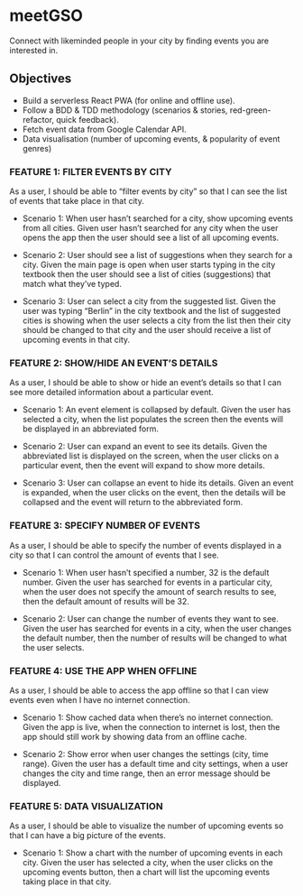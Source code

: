 # meetGSO

Connect with likeminded people in your city by finding events you are interested in.

## Objectives

- Build a serverless React PWA (for online and offline use).
- Follow a BDD & TDD methodology (scenarios & stories, red-green-refactor, quick feedback).
- Fetch event data from Google Calendar API.
- Data visualisation (number of upcoming events, & popularity of event genres)

### FEATURE 1: FILTER EVENTS BY CITY

As a user, I should be able to “filter events by city” so that I can see the list of events that take place in that city.

- Scenario 1: When user hasn’t searched for a city, show upcoming events from all cities.
  Given user hasn’t searched for any city when the user opens the app then the user should see a list of all upcoming events.

- Scenario 2: User should see a list of suggestions when they search for a city.
  Given the main page is open when user starts typing in the city textbook then the user should see a list of cities (suggestions) that match what they’ve typed.

- Scenario 3: User can select a city from the suggested list.
  Given the user was typing “Berlin” in the city textbook and the list of suggested cities is showing when the user selects a city from the list then their city should be changed to that city and the user should receive a list of upcoming events in that city.

### FEATURE 2: SHOW/HIDE AN EVENT’S DETAILS

As a user, I should be able to show or hide an event’s details so that I can see more detailed information about a particular event.

- Scenario 1: An event element is collapsed by default.
  Given the user has selected a city, when the list populates the screen then the events will be displayed in an abbreviated form.

- Scenario 2: User can expand an event to see its details.
  Given the abbreviated list is displayed on the screen, when the user clicks on a particular event, then the event will expand to show more details.

- Scenario 3: User can collapse an event to hide its details.
  Given an event is expanded, when the user clicks on the event, then the details will be collapsed and the event will return to the abbreviated form.

### FEATURE 3: SPECIFY NUMBER OF EVENTS

As a user, I should be able to specify the number of events displayed in a city so that I can control the amount of events that I see.

- Scenario 1: When user hasn’t specified a number, 32 is the default number.
  Given the user has searched for events in a particular city, when the user does not specify the amount of search results to see, then the default amount of results will be 32.

- Scenario 2: User can change the number of events they want to see.
  Given the user has searched for events in a city, when the user changes the default number, then the number of results will be changed to what the user selects.

### FEATURE 4: USE THE APP WHEN OFFLINE

As a user, I should be able to access the app offline so that I can view events even when I have no internet connection.

- Scenario 1: Show cached data when there’s no internet connection.
  Given the app is live, when the connection to internet is lost, then the app should still work by showing data from an offline cache.

- Scenario 2: Show error when user changes the settings (city, time range).
  Given the user has a default time and city settings, when a user changes the city and time range, then an error message should be displayed.

### FEATURE 5: DATA VISUALIZATION

As a user, I should be able to visualize the number of upcoming events so that I can have a big picture of the events.

- Scenario 1: Show a chart with the number of upcoming events in each city.
  Given the user has selected a city, when the user clicks on the upcoming events button, then a chart will list the upcoming events taking place in that city.
